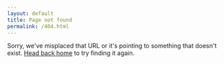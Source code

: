 ```yaml
---
layout: default
title: Page not found
permalink: /404.html
---
```

<p class="lead">Sorry, we've misplaced that URL or it's pointing to something that doesn't exist. <a href="{{ site.baseurl }}">Head back home</a> to try finding it again.</p>
